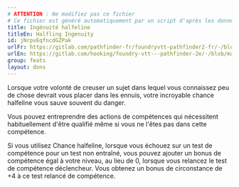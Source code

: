 ```yaml
---
# ATTENTION : Ne modifiez pas ce fichier
# Ce fichier est généré automatiquement par un script d'après les données du module Foundry VTT officiel et de sa traduction
title: Ingénuité halfeline
titleEn: Halfling Ingenuity
id: jNrpvEqfncdGZPak
urlFr: https://gitlab.com/pathfinder-fr/foundryvtt-pathfinder2-fr/-/blob/master/data/feats/jNrpvEqfncdGZPak.htm
urlEn: https://gitlab.com/hooking/foundry-vtt---pathfinder-2e/-/blob/master/packs/data/feats.db/halfling-ingenuity.json
group: feats
layout: dons
---
```

Lorsque votre volonté de creuser un sujet dans lequel vous connaissez peu de chose devrait vous placer dans les ennuis, votre incroyable chance halfeline vous sauve souvent du danger.

Vous pouvez entreprendre des actions de compétences qui nécessitent habituellement d'être qualifié même si vous ne l'êtes pas dans cette compétence.

Si vous utilisez Chance halfeline, lorsque vous échouez sur un test de compétence pour un test non entraîné, vous pouvez ajouter un bonus de compétence égal à votre niveau, au lieu de 0, lorsque vous relancez le test de compétence déclencheur. Vous obtenez un bonus de circonstance de +4 à ce test relancé de compétence.


